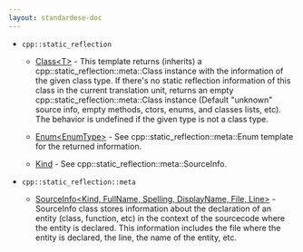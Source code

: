 ```yaml
---
layout: standardese-doc
---
```


  - `cpp::static_reflection`
    
      - [Class\<T\>](class.md#cpp::static_reflection::Class\<T\> "cpp::static_reflection::Class\<T\>") - This template returns (inherits) a cpp::static\_reflection::meta::Class instance with the information of the given class type. If there's no static reflection information of this class in the current translation unit, returns an empty cpp::static\_reflection::meta::Class instance (Default "unknown" source info, empty methods, ctors, enums, and classes lists, etc). The behavior is undefined if the given type is not a class type.
    
      - [Enum\<EnumType\>](enum.md#cpp::static_reflection::Enum\<EnumType\> "cpp::static_reflection::Enum\<EnumType\>") - See cpp::static\_reflection::meta::Enum template for the returned information.
    
      - [Kind](sourceinfo.md#cpp::static_reflection::Kind "cpp::static_reflection::Kind") - See cpp::static\_reflection::meta::SourceInfo.

  - `cpp::static_reflection::meta`
    
      - [SourceInfo\<Kind, FullName, Spelling, DisplayName, File, Line\>](sourceinfo.md#cpp::static_reflection::meta::SourceInfo\<Kind,%20FullName,%20Spelling,%20DisplayName,%20File,%20Line\> "cpp::static_reflection::meta::SourceInfo\<Kind, FullName, Spelling, DisplayName, File, Line\>") - SourceInfo class stores information about the declaration of an entity (class, function, etc) in the context of the sourcecode where the entity is declared. This information includes the file where the entity is declared, the line, the name of the entity, etc.
